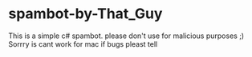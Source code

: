 # spambot-by-That_Guy
This is a simple c# spambot. please don't use for malicious purposes ;) 
Sorrry is cant work for mac
if bugs pleast tell 
